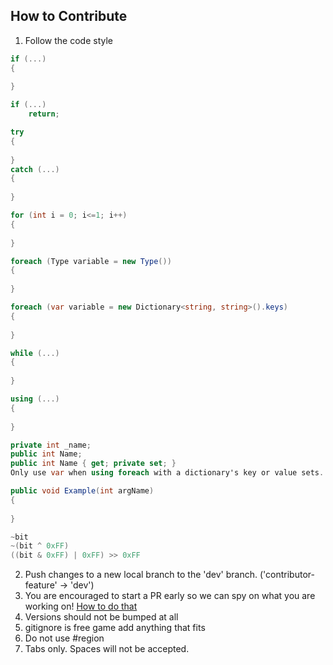 ## How to Contribute

1. Follow the code style
```cs
if (...)
{
	
}

if (...)
	return;

try
{
	
}
catch (...)
{
	
}

for (int i = 0; i<=1; i++)
{
	
}

foreach (Type variable = new Type())
{
	
}

foreach (var variable = new Dictionary<string, string>().keys)
{
	
}

while (...)
{
	
}

using (...)
{
	
}

private int _name;
public int Name;
public int Name { get; private set; }
Only use var when using foreach with a dictionary's key or value sets.

public void Example(int argName)
{
	
}

~bit
~(bit ^ 0xFF)
((bit & 0xFF) | 0xFF) >> 0xFF
```

2. Push changes to a new local branch to the 'dev' branch. ('contributor-feature' -> 'dev')
3. You are encouraged to start a PR early so we can spy on what you are working on! [How to do that](https://github.blog/2019-02-14-introducing-draft-pull-requests/)
4. Versions should not be bumped at all
5. gitignore is free game add anything that fits
6. Do not use #region
7. Tabs only. Spaces will not be accepted.
